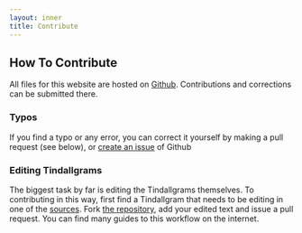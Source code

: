 ```yaml
---
layout: inner
title: Contribute
---
```


## How To Contribute

All files for this website are hosted on [Github](https://github.com/seanredmond/Tindallgrams/). Contributions and corrections can be submitted there.

### Typos

If you find a typo or any error, you can correct it yourself by making a pull request (see below), or [create an issue](https://github.com/seanredmond/Tindallgrams/issues) of Github

### Editing Tindallgrams

The biggest task by far is editing the Tindallgrams themselves. To contributing in this way, first find a Tindallgram that needs to be editing in one of the [sources](/sources/). Fork [the repository](https://github.com/seanredmond/Tindallgrams/), add your edited text and issue a pull request. You can find many guides to this workflow on the internet.

